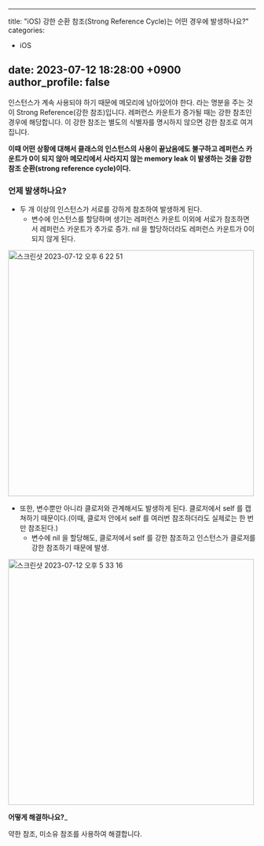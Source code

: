 ---
title:  "iOS) 강한 순환 참조(Strong Reference Cycle)는 어떤 경우에 발생하나요?"
categories:
- iOS

date:   2023-07-12  18:28:00 +0900
author_profile: false
---
인스턴스가 계속 사용되야 하기 때문에 메모리에 남아있어야 한다. 라는 명분을 주는 것이 Strong Reference(강한 참조)입니다.
레퍼런스 카운트가 증가될 때는 강한 참조인 경우에 해당합니다. 이 강한 참조는 별도의 식별자를 명시하지 않으면 강한 참조로 여겨집니다.

**이때 어떤 상황에 대해서 클래스의 인스턴스의 사용이 끝났음에도 불구하고 레퍼런스 카운트가 0이 되지 않아 메모리에서 사라지지 않는 memory leak 이 발생하는 것을 강한참조 순환(strong reference cycle)이다.**

### 언제 발생하나요?

- 두 개 이상의 인스턴스가 서로를 강하게 참조하여 발생하게 된다.
  - 변수에 인스턴스를 할당하며 생기는 레퍼런스 카운트 이외에 서로가 참조하면서 레퍼런스 카운트가 추가로 증가. nil 을 할당하더라도 레퍼런스 카운트가 0이 되지 않게 된다.
<img width="500" alt="스크린샷 2023-07-12 오후 6 22 51" src="https://github.com/hyun99999/iOS-Interview/assets/69136340/9bd820ae-bac1-4085-856c-f0dc559e3079">

- 또한, 변수뿐만 아니라 클로저와 관계해서도 발생하게 된다. 클로저에서 self 를 캡쳐하기 때문이다.(이때, 클로저 안에서 self 를 여러번 참조하더라도 실제로는 한 번만 참조된다.)
  - 변수에 nil 을 할당해도, 클로저에서 self 를 강한 참조하고 인스턴스가 클로저를 강한 참조하기 때문에 발생.
<img width="500" alt="스크린샷 2023-07-12 오후 5 33 16" src="https://github.com/hyun99999/iOS-Interview/assets/69136340/10530a27-14f8-4b81-a800-f14ee7d757c5">

**어떻게 해결하나요?**_

약한 참조, 미소유 참조를 사용하여 해결합니다.
